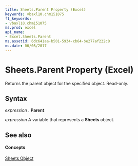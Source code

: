 ```yaml
---
title: Sheets.Parent Property (Excel)
keywords: vbaxl10.chm151075
f1_keywords:
- vbaxl10.chm151075
ms.prod: excel
api_name:
- Excel.Sheets.Parent
ms.assetid: 6dc641aa-b501-5934-cb64-be277af222c8
ms.date: 06/08/2017
---
```



# Sheets.Parent Property (Excel)

Returns the parent object for the specified object. Read-only.


## Syntax

 _expression_ . **Parent**

 _expression_ A variable that represents a **Sheets** object.


## See also


#### Concepts


[Sheets Object](sheets-object-excel.md)

